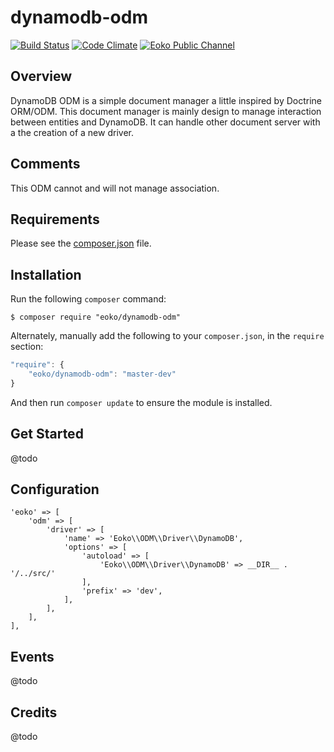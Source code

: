 dynamodb-odm
============


[![Build Status](https://travis-ci.org/eoko/dynamodb-odm.svg?branch=master)](https://travis-ci.org/eoko/dynamodb-odm)
[![Code Climate](https://codeclimate.com/github/eoko/dynamodb-odm/badges/gpa.svg)](https://codeclimate.com/github/eoko/dynamodb-odm)
[![Eoko Public Channel](http://slackin.eoko.fr/badge.svg)](http://slackin.eoko.fr/)

Overview
--------

DynamoDB ODM is a simple document manager a little inspired by Doctrine ORM/ODM. This document manager is mainly design
to manage interaction between entities and DynamoDB. It can handle other document server with a the creation of a new driver.

Comments
--------

This ODM cannot and will not manage association.

Requirements
------------
  
Please see the [composer.json](composer.json) file.

Installation
------------

Run the following `composer` command:

```console
$ composer require "eoko/dynamodb-odm"
```

Alternately, manually add the following to your `composer.json`, in the `require` section:

```javascript
"require": {
    "eoko/dynamodb-odm": "master-dev"
}
```

And then run `composer update` to ensure the module is installed.

Get Started
-----------

@todo

Configuration
-------------


    'eoko' => [
        'odm' => [
            'driver' => [
                'name' => 'Eoko\\ODM\\Driver\\DynamoDB',
                'options' => [
                    'autoload' => [
                        'Eoko\\ODM\\Driver\\DynamoDB' => __DIR__ . '/../src/'
                    ],
                    'prefix' => 'dev',
                ],
            ],
        ],
    ],

Events
------

@todo


Credits
-------

@todo
